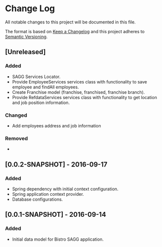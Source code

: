 # Change Log
All notable changes to this project will be documented in this file.

The format is based on [Keep a Changelog](http://keepachangelog.com/) 
and this project adheres to [Semantic Versioning](http://semver.org/).

## [Unreleased]
### Added
- SAGG Services Locator.
- Provide EmployeeServices services class with functionality to save employee and findAll employees.
- Create Franchise model (franchise, franchised, franchise branch).
- Provide RefdataServices services class with functionality to get location and job position information.

### Changed
- Add employees address and job information

### Removed
-

## [0.0.2-SNAPSHOT] - 2016-09-17
### Added
- Spring dependency with initial context configuration.
- Spring application context provider.
- Database configurations.

## [0.0.1-SNAPSHOT] - 2016-09-14
### Added
- Initial data model for Bistro SAGG application.